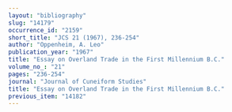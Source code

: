 ```yaml
---
layout: "bibliography"
slug: "14179"
occurrence_id: "2159"
short_title: "JCS 21 (1967), 236-254"
author: "Oppenheim, A. Leo"
publication_year: "1967"
title: "Essay on Overland Trade in the First Millennium B.C."
volume_no_: "21"
pages: "236-254"
journal: "Journal of Cuneiform Studies"
title: "Essay on Overland Trade in the First Millennium B.C."
previous_item: "14182"
---
```

